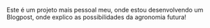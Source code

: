 Este é um projeto mais pessoal meu, onde estou desenvolvendo um Blogpost, onde explico as possibilidades da agronomia futura!
